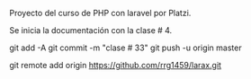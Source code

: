 Proyecto del curso de PHP con laravel por Platzi.

Se inicia la documentación con la clase # 4.

git add -A
git commit -m "clase # 33"
git push -u origin master


git remote add origin https://github.com/rrg1459/larax.git
